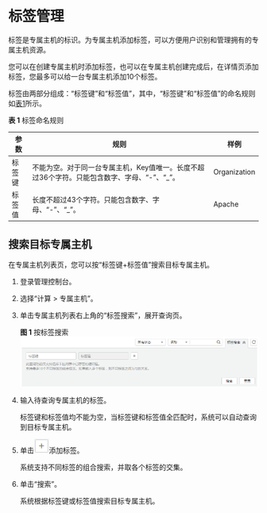 # 标签管理<a name="deh_01_0038"></a>

标签是专属主机的标识。为专属主机添加标签，可以方便用户识别和管理拥有的专属主机资源。

您可以在创建专属主机时添加标签，也可以在专属主机创建完成后，在详情页添加标签，您最多可以给一台专属主机添加10个标签。

标签由两部分组成：“标签键”和“标签值”，其中，“标签键”和“标签值”的命名规则如[表1](#table204442131366)所示。

**表 1**  标签命名规则

|参数|规则|样例|
|--|--|--|
|标签键|不能为空。对于同一台专属主机，Key值唯一。长度不超过36个字符。只能包含数字、字母、“-”、“_”。|Organization|
|标签值|长度不超过43个字符。只能包含数字、字母、“-”、“_”。|Apache|


## 搜索目标专属主机<a name="section2682195644817"></a>

在专属主机列表页，您可以按“标签键+标签值”搜索目标专属主机。

1.  登录管理控制台。
2.  选择“计算 \> 专属主机”。
3.  单击专属主机列表右上角的“标签搜索”，展开查询页。

    **图 1**  按标签搜索<a name="fig43106221169"></a>  
    ![](figures/按标签搜索.png "按标签搜索")

4.  输入待查询专属主机的标签。

    标签键和标签值均不能为空，当标签键和标签值全匹配时，系统可以自动查询到目标专属主机。

5.  单击![](figures/icon-add.png)添加标签。

    系统支持不同标签的组合搜索，并取各个标签的交集。

6.  单击“搜索”。

    系统根据标签键或标签值搜索目标专属主机。


